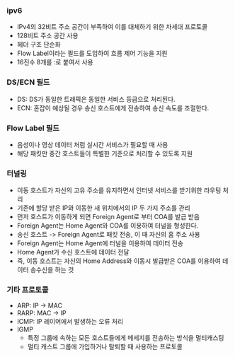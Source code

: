 ### ipv6
- IPv4의 32비트 주소 공간이 부족하여 이를 대체하기 위한 차세대 프로토콜
- 128비트 주소 공간 사용
- 헤더 구조 단순화
- Flow Label이라는 필드를 도입하여 흐름 제어 기능을 지원
- 16진수 8개를 :로 붙여서 사용

### DS/ECN 필드
- DS: DS가 동일한 트래픽은 동일한 서비스 등급으로 처리된다.
- ECN: 혼잡이 예상될 경우 송신 호스트에게 전송하여 송신 속도를 조절한다.

### Flow Label 필드
- 음성이나 영상 데이터 처럼 실시간 서비스가 필요할 때 사용
- 해당 패킷만 중간 호스트들이 특별한 기준으로 처리할 수 있도록 지원

### 터널링
- 이동 호스트가 자신의 고유 주소를 유지하면서 인터넷 서비스를 받기위한 라우팅 처리
- 기존에 할당 받은 IP와 이동한 새 위치에서의 IP 두 가지 주소를 관리
- 먼저 호스트가 이동하게 되면 Foreign Agent로 부터 COA를 발급 받음
- Foreign Agent는 Home Agent와 COA를 이용하여 터널을 형성한다.
- 송신 호스트 -> Foreign Agent로 패킷 전송, 이 때 자신의 홈 주소 사용
- Foreign Agent는 Home Agent에 터널을 이용하여 데이터 전송
- Home Agent가 수신 호스트에 데이터 전달
- 즉, 이동 호스트는 자신의 Home Address와 이동시 발급받은 COA를 이용하여 데이터 송수신을 하는 것

### 기타 프로토콜
- ARP: IP -> MAC
- RARP: MAC -> IP
- ICMP: IP 레이어에서 발생하는 오류 처리
- IGMP
  - 특정 그룹에 속하는 모든 호스트들에게 메세지를 전송하는 방식을 멀티캐스팅
  - 멀티 캐스트 그룹에 가입하거나 탈퇴할 때 사용하는 프로토콜
